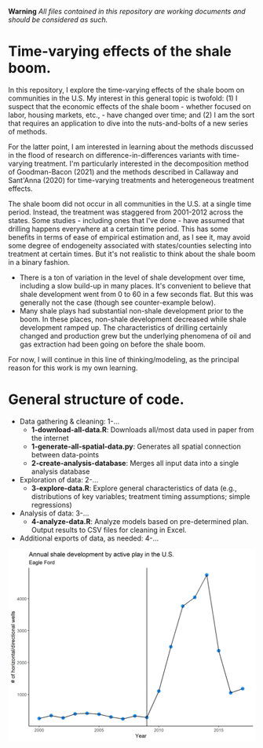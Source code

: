 **Warning** *All files contained in this repository are working documents and should be considered as such.*

# Time-varying effects of the shale boom.

In this repository, I explore the time-varying effects of the shale boom on communities in the U.S. My interest in this general topic is twofold: (1) I suspect that the economic effects of the shale boom - whether focused on labor, housing markets, etc., - have changed over time; and (2) I am the sort that requires an application to dive into the nuts-and-bolts of a new series of methods. 

For the latter point, I am interested in learning about the methods discussed in the flood of research on difference-in-differences variants with time-varying treatment. I'm particularly interested in the decomposition method of Goodman-Bacon (2021) and the methods described in Callaway and Sant'Anna (2020) for time-varying treatments and heterogeneous treatment effects. 

The shale boom did not occur in all communities in the U.S. at a single time period. Instead, the treatment was staggered from 2001-2012 across the states. Some studies - including ones that I've done - have assumed that drilling happens everywhere at a certain time period. This has some benefits in terms of ease of empirical estimation and, as I see it, may avoid some degree of endogeneity associated with states/counties selecting into treatment at certain times. But it's not realistic to think about the shale boom in a binary fashion. 

* There is a ton of variation in the level of shale development over time, including a slow build-up in many places. It's convenient to believe that shale development went from 0 to 60 in a few seconds flat. But this was generally not the case (though see counter-example below).
* Many shale plays had substantial non-shale development prior to the boom. In these places, non-shale development decreased while shale development ramped up. The characteristics of drilling certainly changed and production grew but the underlying phenomena of oil and gas extraction had been going on before the shale boom. 

For now, I will continue in this line of thinking/modeling, as the principal reason for this work is my own learning.

# General structure of code.
* Data gathering & cleaning: 1-...
  * __1-download-all-data.R__: Downloads all/most data used in paper from the internet
  * __1-generate-all-spatial-data.py__: Generates all spatial connection between data-points
  * __2-create-analysis-database__: Merges all input data into a single analysis database
* Exploration of data: 2-...
  * __3-explore-data.R__: Explore general characteristics of data (e.g., distributions of key variables; treatment timing assumptions; simple regressions)
* Analysis of data: 3-...
  * __4-analyze-data.R__: Analyze models based on pre-determined plan. Output results to CSV files for cleaning in Excel.
* Additional exports of data, as needed: 4-...

![0-60mph?](https://github.com/aboslett/shale-varying/blob/main/figures/Figure_X_Shale_Development_in_Eagle%20Ford_Play.jpg)